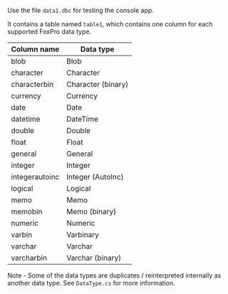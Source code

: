 
Use the file `data1.dbc` for testing the console app.

It contains a table named `table1`, which contains one column for each supported FoxPro data type.

| Column name | Data type |
|--|--|
| blob | Blob |
| character | Character |
| characterbin | Character (binary) |
| currency | Currency |
| date | Date |
| datetime | DateTime |
| double | Double |
| float | Float |
| general | General |
| integer | Integer |
| integerautoinc | Integer (AutoInc) |
| logical | Logical |
| memo | Memo |
| memobin | Memo (binary) |
| numeric | Numeric |
| varbin | Varbinary |
| varchar | Varchar |
| varcharbin | Varchar (binary) |

Note - Some of the data types are duplicates / reinterpreted internally as another data type. See `DataType.cs` for more information.